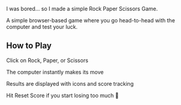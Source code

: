I was bored… so I made a simple  Rock Paper Scissors Game.

A simple browser-based game where you go head-to-head with the computer and test your luck.

## How to Play

Click on Rock, Paper, or Scissors

The computer instantly makes its move

Results are displayed with icons and score tracking

Hit Reset Score if you start losing too much 🙂


